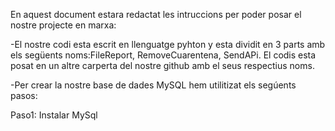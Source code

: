 En aquest document estara redactat les intruccions per poder posar el nostre projecte en marxa:

-El nostre codi esta escrit en llenguatge pyhton y esta dividit en 3 parts amb els següents noms:FileReport, RemoveCuarentena, SendAPi. El codis esta posat en un altre carperta del nostre github amb el seus respectius noms.

-Per crear la nostre base de dades MySQL hem utilitizat els segúents pasos:
 
 Paso1: Instalar MySql
 
 




 
